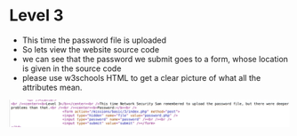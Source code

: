 # Level 3

- This time the password file is uploaded
- So lets view the website source code
- we can see that the password we submit goes to a form, whose location is given in the source code
- please use w3schools HTML to get a clear picture of what all the attributes mean.

![answer](basic_missions/lvl_3/ans.png) 
